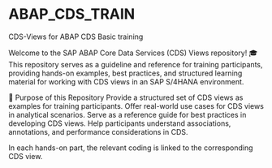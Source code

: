 # ABAP_CDS_TRAIN
CDS-Views for ABAP CDS Basic training

Welcome to the SAP ABAP Core Data Services (CDS) Views repository! 
🎓 This repository serves as a guideline and reference for training participants, providing hands-on examples, best practices, and structured learning material for working with CDS views in an SAP S/4HANA environment.

📌 Purpose of this Repository
Provide a structured set of CDS views as examples for training participants.
Offer real-world use cases for CDS views in analytical scenarios.
Serve as a reference guide for best practices in developing CDS views.
Help participants understand associations, annotations, and performance considerations in CDS.

In each hands-on part, the relevant coding is linked to the corresponding CDS view.

